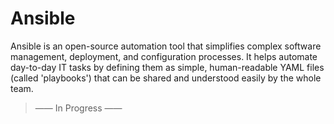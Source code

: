 # Ansible

Ansible is an open-source automation tool that simplifies complex software management, deployment, and configuration processes. It helps automate day-to-day IT tasks by defining them as simple, human-readable YAML files (called 'playbooks') that can be shared and understood easily by the whole team.

> —— In Progress ——
